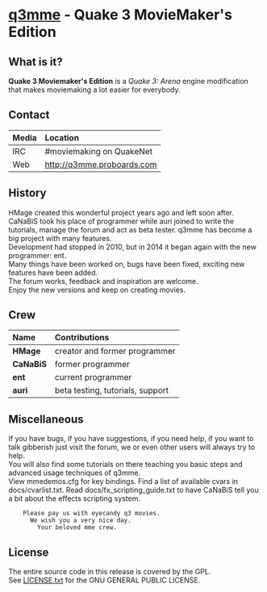 # [q3mme](https://github.com/mightycow/q3mme) - Quake 3 MovieMaker's Edition
  

What is it?
-----------
**Quake 3 Moviemaker's Edition** is a *Quake 3: Arena* engine modification that makes moviemaking a lot easier for everybody.
 
Contact
-------

| Media | Location                   |
|:------|:---------------------------|
| IRC   | #moviemaking on QuakeNet   |
| Web   | http://q3mme.proboards.com |
 
History
-------
HMage created this wonderful project years ago and left soon after.  
CaNaBiS took his place of programmer while auri joined to write the tutorials, manage the forum and act as beta tester. q3mme has become a big project with many features.  
Development had stopped in 2010, but in 2014 it began again with the new programmer: ent.  
Many things have been worked on, bugs have been fixed, exciting new features have been added.  
The forum works, feedback and inspiration are welcome.  
Enjoy the new versions and keep on creating movies.
 
Crew
----

| Name        | Contributions                    |
|:------------|:---------------------------------|
| **HMage**   | creator and former programmer    |
| **CaNaBiS** | former programmer                |
| **ent**     | current programmer               |
| **auri**    | beta testing, tutorials, support |
 
Miscellaneous
-------------
If you have bugs, if you have suggestions, if you need help, if you want to talk gibberish just visit the forum, we or even other users will always try to help.  
You will also find some tutorials on there teaching you basic steps and advanced usage techniques of q3mme.  
View mmedemos.cfg for key bindings. Find a list of available cvars in docs/cvarlist.txt. Read docs/fx_scripting_guide.txt to have CaNaBiS tell you a bit about the effects scripting system.  
 
```
    Please pay us with eyecandy q3 movies.
      We wish you a very nice day.
        Your beloved mme crew.
```

License
-------

The entire source code in this release is covered by the GPL.  
See [LICENSE.txt](https://github.com/mightycow/q3mme/blob/master/LICENSE.txt) for the GNU GENERAL PUBLIC LICENSE.
